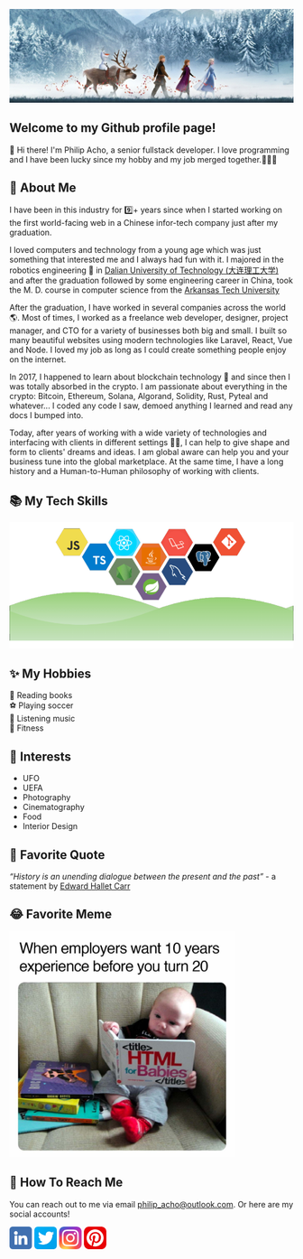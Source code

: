 [<img src="./img/banner.png" alt="👋 Hi there! I'm Philip Acho" title="👋 Hi there! I'm Philip Acho."/>](https://www.linkedin.com/in/philip-acho-b1152a228/)

## Welcome to my Github profile page!
👋 Hi there! I'm Philip Acho, a senior fullstack developer. I love programming and I have been lucky since my hobby and my job merged together.🥳🥳🥳

## 📖 About Me
I have been in this industry for 9️⃣+ years since when I started working on the first world-facing web in a Chinese infor-tech company just after my graduation.

I loved computers and technology from a young age which was just something that interested me and I always had fun with it. I majored in the robotics engineering 🤖 in [Dalian University of Technology (大连理工大学)](https://en.dlut.edu.cn/) and after the graduation followed by some engineering career in China, took the M. D. course in computer science from the [Arkansas Tech University](https://www.atu.edu/)

After the graduation, I have worked in several companies across the world 🌎. Most of times, I worked as a freelance web developer, designer, project manager, and CTO for a variety of businesses both big and small.
I built so many beautiful websites using modern technologies like Laravel, React, Vue and Node. I loved my job as long as I could create something people enjoy on the internet.

In 2017, I happened to learn about blockchain technology 🤩 and since then I was totally absorbed in the crypto. I am passionate about everything in the crypto: Bitcoin, Ethereum, Solana, Algorand, Solidity, Rust, Pyteal and whatever... I coded any code I saw, demoed anything I learned and read any docs I bumped into.

Today, after years of working with a wide variety of technologies and interfacing with clients in different settings 🏃‍♂️, I can help to give shape and form to clients' dreams and ideas. I am global aware can help you and your business tune into the global marketplace. At the same time, I have a long history and a Human-to-Human philosophy of working with clients.

## 📚 My Tech Skills
<img src="./img/skills.png" alt="My tech skills" title="My tech skills"/>

## ✨ My Hobbies

📖 Reading books<br/>
⚽ Playing soccer<br/>
🎵 Listening music<br/>
💪 Fitness<br/>

## 💖 Interests
- UFO
- UEFA
- Photography
- Cinematography
- Food
- Interior Design

## 💬 Favorite Quote
<i>“History is an unending dialogue between the present and the past”</i> - a statement by [Edward Hallet Carr](https://en.wikipedia.org/wiki/E._H._Carr)

## 😂 Favorite Meme
<img src="./img/meme.jpg" width="400" />

## 🤝 How To Reach Me
You can reach out to me via email [philip_acho@outlook.com](mailto:philip_acho@outlook.com). Or here are my social accounts!

[<img src="./img/linkedin.png" height="40em" align="center" alt="LinkedIn" title="LinkedIn"/>](https://www.linkedin.com/in/philip-acho-b1152a228/)
[<img src="./img/twitter.png" height="40em" align="center" alt="Twitter" title="Twitter"/>](https://twitter.com/CofeDing)
[<img src="./img/insta.png" height="40em" align="center" alt="Instagram" title="Instagram"/>](https://www.instagram.com/cecescrazycreams/)
[<img src="./img/pinterest.png" height="40em" align="center" alt="Pinterest" title="Pinterest"/>](https://www.pinterest.com/misterwu2020/_saved/)